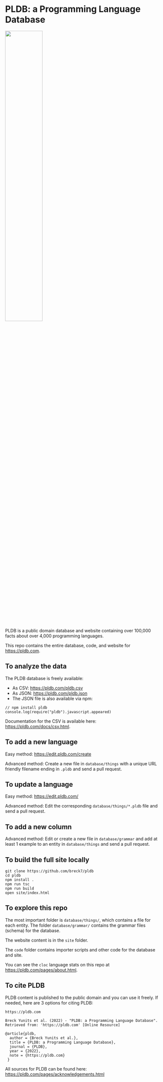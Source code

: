 # PLDB: a Programming Language Database

<a href="https://github.com/breck7/pldb/actions/workflows/didTheTestsPass.yml"><img src="https://github.com/breck7/pldb/actions/workflows/didTheTestsPass.yml/badge.svg" style="width: 49%;"/></a>

PLDB is a public domain database and website containing over 100,000 facts about over 4,000 programming languages.

This repo contains the entire database, code, and website for https://pldb.com.

## To analyze the data

The PLDB database is freely available:

- As CSV: https://pldb.com/pldb.csv
- As JSON: https://pldb.com/pldb.json
- The JSON file is also available via npm:

```
// npm install pldb
console.log(require("pldb").javascript.appeared)
```

Documentation for the CSV is available here: https://pldb.com/docs/csv.html.

## To add a new language

Easy method: https://edit.pldb.com/create

Advanced method: Create a new file in `database/things` with a unique URL friendly filename ending in `.pldb` and send a pull request.

## To update a language

Easy method: https://edit.pldb.com/

Advanced method: Edit the corresponding `database/things/*.pldb` file and send a pull request.

## To add a new column

Advanced method: Edit or create a new file in `database/grammar` and add at least 1 example to an entity in `database/things` and send a pull request.

## To build the full site locally

```
git clone https://github.com/breck7/pldb
cd pldb
npm install .
npm run tsc
npm run build
open site/index.html
```

## To explore this repo

The most important folder is `database/things/`, which contains a file for each entity. The folder `database/grammar/` contains the grammar files (schema) for the database.

The website content is in the `site` folder.

The `code` folder contains importer scripts and other code for the database and site.

You can see the `cloc` language stats on this repo at https://pldb.com/pages/about.html.

## To cite PLDB

PLDB content is published to the public domain and you can use it freely. If needed, here are 3 options for citing PLDB:

```
https://pldb.com
```

```
Breck Yunits et al. (2022) - "PLDB: a Programming Language Database". Retrieved from: 'https://pldb.com' [Online Resource]
```

```
@article{pldb,
  author = {Breck Yunits et al.},
  title = {PLDB: a Programming Language Database},
  journal = {PLDB},
  year = {2022},
  note = {https://pldb.com}
 }
```

All sources for PLDB can be found here: https://pldb.com/pages/acknowledgements.html
